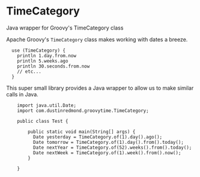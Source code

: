# TimeCategory
Java wrapper for Groovy's TimeCategory class

Apache Groovy's `TimeCategory` class makes working with dates a breeze.

```
  use (TimeCategory) {
    println 1.day.from.now
    println 5.weeks.ago
    println 30.seconds.from.now
    // etc...
  }
```

This super small library provides a Java wrapper to allow us to make similar calls in Java.

```
    import java.util.Date;
    import com.dustinredmond.groovytime.TimeCategory;
    
    public class Test {
        
        public static void main(String[] args) {
          Date yesterday = TimeCategory.of(1).day().ago();
          Date tomorrow = TimeCategory.of(1).day().from().today();
          Date nextYear = TimeCategory.of(52).weeks().from().today();
          Date nextWeek = TimeCategory.of(1).week().from().now();
        } 
    
    } 
```

